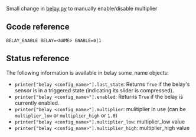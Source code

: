 
Small change in [belay.py](https://github.com/Annex-Engineering/Belay/blob/main/Klipper_Stuff/klippy_module/belay.py) to manually enable/disable multiplier
## Gcode reference

``BELAY_ENABLE BELAY=<NAME> ENABLE=0|1``

## Status reference

The following information is available in belay some_name objects:

- `printer["belay <config_name>"].last_state`: Returns `True` if the belay's sensor is in a triggered state (indicating its slider is compressed).
- `printer["belay <config_name>"].enabled`: Returns `True` if the belay is currently enabled.
- `printer["belay <config_name>"].multiplier`: mulitiplier in use (can be `multiplier_low` or `multiplier_high` or `1.0`)
- `printer["belay <config_name>"].multiplier_low`: multiplier_low value
- `printer["belay <config_name>"].multiplier_high`: multiplier_high value

